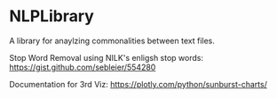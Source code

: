 # NLPLibrary
A library for anaylzing commonalities between text files.

Stop Word Removal using NILK's enligsh stop words: 
https://gist.github.com/sebleier/554280

Documentation for 3rd Viz:
https://plotly.com/python/sunburst-charts/